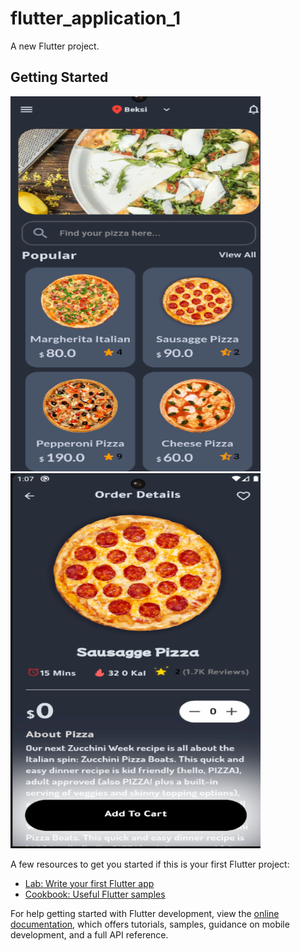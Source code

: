 # flutter_application_1

A new Flutter project.

## Getting Started


<img src="https://raw.githubusercontent.com/Master-Bibash/Pizza-Delivery-App-/main/screen-shots/first.png" width="400" height="600" />
<img src="https://raw.githubusercontent.com/Master-Bibash/Pizza-Delivery-App-/main/screen-shots/second.png" width="400" height="600" />

A few resources to get you started if this is your first Flutter project:

- [Lab: Write your first Flutter app](https://docs.flutter.dev/get-started/codelab)
- [Cookbook: Useful Flutter samples](https://docs.flutter.dev/cookbook)

For help getting started with Flutter development, view the
[online documentation](https://docs.flutter.dev/), which offers tutorials,
samples, guidance on mobile development, and a full API reference.
